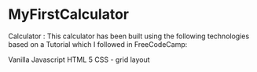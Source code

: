 # MyFirstCalculator
Calculator :
This calculator has been built using the following technologies based on a Tutorial which I followed in FreeCodeCamp:

Vanilla Javascript
HTML 5
CSS - grid layout

